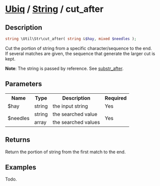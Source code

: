 [Ubiq](../index.md) / [String](../index.md#string) / cut_after
======


Description
-------- 

```php
string \Util\Str\cut_after( string &$hay, mixed $needles );
```

Cut the portion of string from a specific character/sequence to the end. <br>
If several matches are given, the sequence that generate the larger cut is kept.

**Note**: The string is passed by reference. See [substr_after](./substr_after.md).



Parameters
--------

<table>
	<tr>
		<th>Name</th>
		<th>Type</th>
		<th>Description</th>
		<th>Required</th>
	</tr>
	<tr>
		<td>$hay</td>
		<td>string</td>
		<td>the input string</td>
		<td>Yes</td>
	</tr>
	<tr>
		<td rowspan="2">$needles</td>
		<td>string</td>
		<td>the searched value</td>
		<td rowspan="2">Yes</td>
	</tr>
	<tr>
		<td>array</td>
		<td>the searched values</td>
	</tr>
</table>



Returns
--------

Return the portion of string from the first match to the end.



Examples
--------

Todo.